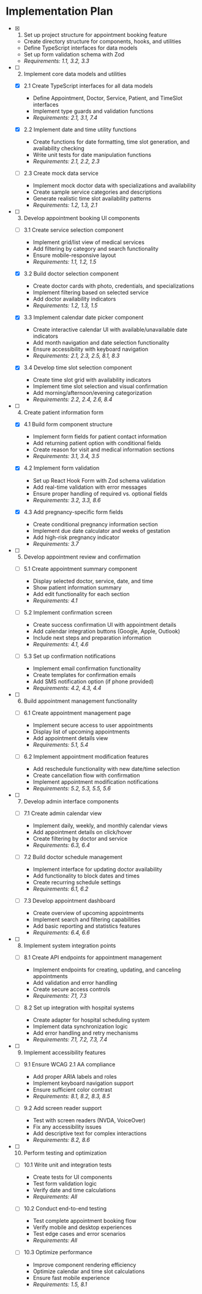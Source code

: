 # Implementation Plan

- [x] 1. Set up project structure for appointment booking feature
  - Create directory structure for components, hooks, and utilities
  - Define TypeScript interfaces for data models
  - Set up form validation schema with Zod
  - _Requirements: 1.1, 3.2, 3.3_

- [ ] 2. Implement core data models and utilities
  - [x] 2.1 Create TypeScript interfaces for all data models
    - Define Appointment, Doctor, Service, Patient, and TimeSlot interfaces
    - Implement type guards and validation functions
    - _Requirements: 2.1, 3.1, 7.4_
  
  - [x] 2.2 Implement date and time utility functions
    - Create functions for date formatting, time slot generation, and availability checking
    - Write unit tests for date manipulation functions
    - _Requirements: 2.1, 2.2, 2.3_
  
  - [ ] 2.3 Create mock data service
    - Implement mock doctor data with specializations and availability
    - Create sample service categories and descriptions
    - Generate realistic time slot availability patterns
    - _Requirements: 1.2, 1.3, 2.1_

- [ ] 3. Develop appointment booking UI components
  - [ ] 3.1 Create service selection component
    - Implement grid/list view of medical services
    - Add filtering by category and search functionality
    - Ensure mobile-responsive layout
    - _Requirements: 1.1, 1.2, 1.5_
  
  - [x] 3.2 Build doctor selection component
    - Create doctor cards with photo, credentials, and specializations
    - Implement filtering based on selected service
    - Add doctor availability indicators
    - _Requirements: 1.2, 1.3, 1.5_
  
  - [x] 3.3 Implement calendar date picker component
    - Create interactive calendar UI with available/unavailable date indicators
    - Add month navigation and date selection functionality
    - Ensure accessibility with keyboard navigation
    - _Requirements: 2.1, 2.3, 2.5, 8.1, 8.3_
  
  - [x] 3.4 Develop time slot selection component
    - Create time slot grid with availability indicators
    - Implement time slot selection and visual confirmation
    - Add morning/afternoon/evening categorization
    - _Requirements: 2.2, 2.4, 2.6, 8.4_

- [ ] 4. Create patient information form
  - [x] 4.1 Build form component structure
    - Implement form fields for patient contact information
    - Add returning patient option with conditional fields
    - Create reason for visit and medical information sections
    - _Requirements: 3.1, 3.4, 3.5_
  
  - [x] 4.2 Implement form validation
    - Set up React Hook Form with Zod schema validation
    - Add real-time validation with error messages
    - Ensure proper handling of required vs. optional fields
    - _Requirements: 3.2, 3.3, 8.6_
  
  - [x] 4.3 Add pregnancy-specific form fields
    - Create conditional pregnancy information section
    - Implement due date calculator and weeks of gestation
    - Add high-risk pregnancy indicator
    - _Requirements: 3.7_

- [ ] 5. Develop appointment review and confirmation
  - [ ] 5.1 Create appointment summary component
    - Display selected doctor, service, date, and time
    - Show patient information summary
    - Add edit functionality for each section
    - _Requirements: 4.1_
  
  - [ ] 5.2 Implement confirmation screen
    - Create success confirmation UI with appointment details
    - Add calendar integration buttons (Google, Apple, Outlook)
    - Include next steps and preparation information
    - _Requirements: 4.1, 4.6_
  
  - [ ] 5.3 Set up confirmation notifications
    - Implement email confirmation functionality
    - Create templates for confirmation emails
    - Add SMS notification option (if phone provided)
    - _Requirements: 4.2, 4.3, 4.4_

- [ ] 6. Build appointment management functionality
  - [ ] 6.1 Create appointment management page
    - Implement secure access to user appointments
    - Display list of upcoming appointments
    - Add appointment details view
    - _Requirements: 5.1, 5.4_
  
  - [ ] 6.2 Implement appointment modification features
    - Add reschedule functionality with new date/time selection
    - Create cancellation flow with confirmation
    - Implement appointment modification notifications
    - _Requirements: 5.2, 5.3, 5.5, 5.6_

- [ ] 7. Develop admin interface components
  - [ ] 7.1 Create admin calendar view
    - Implement daily, weekly, and monthly calendar views
    - Add appointment details on click/hover
    - Create filtering by doctor and service
    - _Requirements: 6.3, 6.4_
  
  - [ ] 7.2 Build doctor schedule management
    - Implement interface for updating doctor availability
    - Add functionality to block dates and times
    - Create recurring schedule settings
    - _Requirements: 6.1, 6.2_
  
  - [ ] 7.3 Develop appointment dashboard
    - Create overview of upcoming appointments
    - Implement search and filtering capabilities
    - Add basic reporting and statistics features
    - _Requirements: 6.4, 6.6_

- [ ] 8. Implement system integration points
  - [ ] 8.1 Create API endpoints for appointment management
    - Implement endpoints for creating, updating, and canceling appointments
    - Add validation and error handling
    - Create secure access controls
    - _Requirements: 7.1, 7.3_
  
  - [ ] 8.2 Set up integration with hospital systems
    - Create adapter for hospital scheduling system
    - Implement data synchronization logic
    - Add error handling and retry mechanisms
    - _Requirements: 7.1, 7.2, 7.3, 7.4_

- [ ] 9. Implement accessibility features
  - [ ] 9.1 Ensure WCAG 2.1 AA compliance
    - Add proper ARIA labels and roles
    - Implement keyboard navigation support
    - Ensure sufficient color contrast
    - _Requirements: 8.1, 8.2, 8.3, 8.5_
  
  - [ ] 9.2 Add screen reader support
    - Test with screen readers (NVDA, VoiceOver)
    - Fix any accessibility issues
    - Add descriptive text for complex interactions
    - _Requirements: 8.2, 8.6_

- [ ] 10. Perform testing and optimization
  - [ ] 10.1 Write unit and integration tests
    - Create tests for UI components
    - Test form validation logic
    - Verify date and time calculations
    - _Requirements: All_
  
  - [ ] 10.2 Conduct end-to-end testing
    - Test complete appointment booking flow
    - Verify mobile and desktop experiences
    - Test edge cases and error scenarios
    - _Requirements: All_
  
  - [ ] 10.3 Optimize performance
    - Improve component rendering efficiency
    - Optimize calendar and time slot calculations
    - Ensure fast mobile experience
    - _Requirements: 1.5, 8.1_